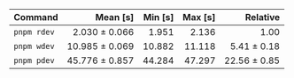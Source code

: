 | Command | Mean [s] | Min [s] | Max [s] | Relative |
|:---|---:|---:|---:|---:|
| `pnpm rdev` | 2.030 ± 0.066 | 1.951 | 2.136 | 1.00 |
| `pnpm wdev` | 10.985 ± 0.069 | 10.882 | 11.118 | 5.41 ± 0.18 |
| `pnpm pdev` | 45.776 ± 0.857 | 44.284 | 47.297 | 22.56 ± 0.85 |
